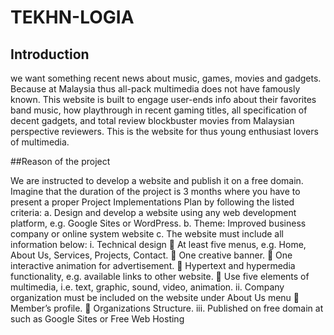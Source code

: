 # TEKHN-LOGIA

## Introduction 

we want something recent news about music, games, movies and gadgets. Because at Malaysia thus all-pack multimedia does not have famously known. This website is built to engage user-ends info about their favorites band music, how playthrough in recent gaming titles, all specification of decent gadgets, and total review blockbuster movies from Malaysian perspective reviewers. This is the website for thus young enthusiast lovers of multimedia.

##Reason of the project 

We are instructed to develop a website and publish it on a free domain. Imagine that the duration
of the project is 3 months where you have to present a proper Project Implementations Plan by
following the listed criteria:
a. Design and develop a website using any web development platform, e.g. Google Sites or
WordPress.
b. Theme: Improved business company or online system website
c. The website must include all information below:
i. Technical design

At least five menus, e.g. Home, About Us, Services, Projects, Contact.

One creative banner.

One interactive animation for advertisement.

Hypertext and hypermedia functionality, e.g. available links to other website.

Use five elements of multimedia, i.e. text, graphic, sound, video, animation.
ii. Company organization must be included on the website under About Us menu

Member’s profile.

Organizations Structure.
iii. Published on free domain at such as Google Sites or Free Web Hosting
